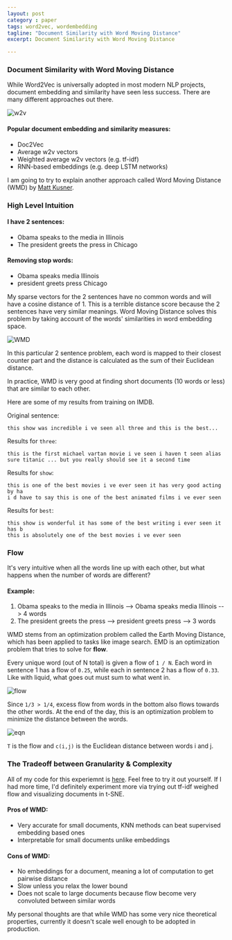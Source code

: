```yaml
---
layout: post
category : paper
tags: word2vec, wordembedding
tagline: "Document Similarity with Word Moving Distance"
excerpt: Document Similarity with Word Moving Distance

---
```


### Document Similarity with Word Moving Distance

While Word2Vec is universally adopted in most modern NLP projects, document embedding and similarity have seen less success. There are many different approaches out there.

![w2v](http://cdn-ak.f.st-hatena.com/images/fotolife/T/TJO/20140619/20140619150536.png)

#### Popular document embedding and similarity measures: 
* Doc2Vec
* Average w2v vectors
* Weighted average w2v vectors (e.g. tf-idf)
* RNN-based embeddings (e.g. deep LSTM networks)

I am going to try to explain another approach called Word Moving Distance (WMD) by [Matt Kusner](http://mkusner.github.io/). 

### High Level Intuition

#### I have 2 sentences:
* Obama speaks to the media in Illinois
* The president greets the press in Chicago

#### Removing stop words:
* Obama speaks media Illinois
* president greets press Chicago

My sparse vectors for the 2 sentences have no common words and will have a cosine distance of 1. This is a terrible distance score because the 2 sentences have very similar meanings. Word Moving Distance solves this problem by taking account of the words' similarities in word embedding space. 

![WMD](https://vene.ro/images/wmd-obama.png)

In this particular 2 sentence problem, each word is mapped to their closest counter part and the distance is calculated as the sum of their Euclidean distance. 

In practice, WMD is very good at finding short documents (10 words or less) that are similar to each other.

Here are some of my results from training on IMDB.

Original sentence:

```
this show was incredible i ve seen all three and this is the best...
```

Results for ```three```:

```
this is the first michael vartan movie i ve seen i haven t seen alias
sure titanic ... but you really should see it a second time
```

Results for ```show```:

```
this is one of the best movies i ve ever seen it has very good acting by ha
i d have to say this is one of the best animated films i ve ever seen
```

Results for ```best```:

```
this show is wonderful it has some of the best writing i ever seen it has b
this is absolutely one of the best movies i ve ever seen
```

### Flow
It's very intuitive when all the words line up with each other, but what happens when the number of words are different?

#### Example:
1. Obama speaks to the media in Illinois --> Obama speaks media Illinois --> 4 words
2. The president greets the press --> president greets press --> 3 words

WMD stems from an optimization problem called the Earth Moving Distance, which has been applied to tasks like image search. EMD is an optimization problem that tries to solve for **flow**. 

Every unique word (out of N total) is given a flow of ```1 / N```. Each word in sentence 1 has a flow of ```0.25```, while each in sentence 2 has a flow of ```0.33```. Like with liquid, what goes out must sum to what went in. 

![flow]({{site.imgrepo}}/wmd_flow.png)

Since ```1/3 > 1/4```, excess flow from words in the bottom also flows towards the other words. At the end of the day, this is an optimization problem to minimize the distance between the words. 

![eqn]({{site.imgrepo}}/wmd_optimization_equation.png)

```T``` is the flow and ```c(i,j)``` is the Euclidean distance between words i and j. 

### The Tradeoff between Granularity & Complexity
All of my code for this experiemnt is [here](https://github.com/PragmaticLab/Word_Mover_Distance). Feel free to try it out yourself. If I had more time, I'd definitely experiment more via trying out tf-idf weighed flow and visualizing documents in t-SNE.

#### Pros of WMD:
* Very accurate for small documents, KNN methods can beat supervised embedding based ones
* Interpretable for small documents unlike embeddings


#### Cons of WMD:
* No embeddings for a document, meaning a lot of computation to get pairwise distance
* Slow unless you relax the lower bound
* Does not scale to large documents because flow become very convoluted between similar words

My personal thoughts are that while WMD has some very nice theoretical properties, currently it doesn't scale well enough to be adopted in production.
